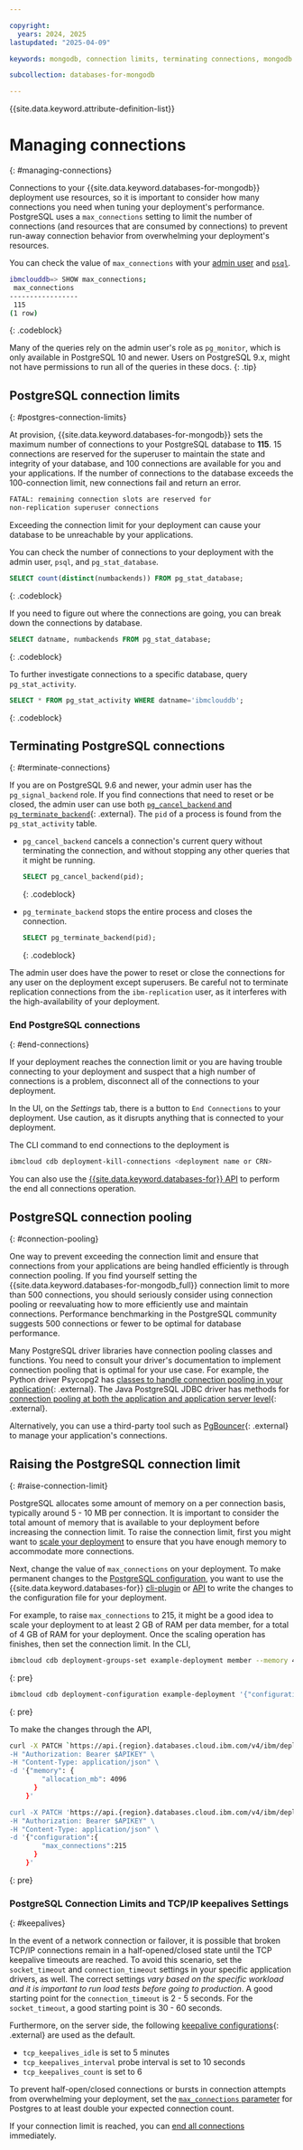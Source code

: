 ```yaml
---

copyright:
  years: 2024, 2025
lastupdated: "2025-04-09"

keywords: mongodb, connection limits, terminating connections, mongodb connection pooling, mongodb managing connections

subcollection: databases-for-mongodb

---
```


{{site.data.keyword.attribute-definition-list}}

# Managing connections
{: #managing-connections}

Connections to your {{site.data.keyword.databases-for-mongodb}} deployment use resources, so it is important to consider how many connections you need when tuning your deployment's performance. PostgreSQL uses a `max_connections` setting to limit the number of connections (and resources that are consumed by connections) to prevent run-away connection behavior from overwhelming your deployment's resources.

You can check the value of `max_connections` with your [admin user](/docs/databases-for-postgresql?topic=databases-for-postgresql-user-management#the-admin-user) and [`psql`](/docs/databases-for-postgresql?topic=databases-for-postgresql-connecting-psql).

```sh
ibmclouddb=> SHOW max_connections;
 max_connections
-----------------
 115
(1 row)
```
{: .codeblock}

Many of the queries rely on the admin user's role as `pg_monitor`, which is only available in PostgreSQL 10 and newer. Users on PostgreSQL 9.x, might not have permissions to run all of the queries in these docs.
{: .tip}

## PostgreSQL connection limits
{: #postgres-connection-limits}

At provision, {{site.data.keyword.databases-for-mongodb}} sets the maximum number of connections to your PostgreSQL database to **115**. 15 connections are reserved for the superuser to maintain the state and integrity of your database, and 100 connections are available for you and your applications. If the number of connections to the database exceeds the 100-connection limit, new connections fail and return an error.

```sh
FATAL: remaining connection slots are reserved for
non-replication superuser connections
```

Exceeding the connection limit for your deployment can cause your database to be unreachable by your applications.

You can check the number of connections to your deployment with the admin user, `psql`, and `pg_stat_database`.

```sql
SELECT count(distinct(numbackends)) FROM pg_stat_database;
```
{: .codeblock}

If you need to figure out where the connections are going, you can break down the connections by database.

```sql
SELECT datname, numbackends FROM pg_stat_database;
```
{: .codeblock}

To further investigate connections to a specific database, query `pg_stat_activity`.

```sql
SELECT * FROM pg_stat_activity WHERE datname='ibmclouddb';
```
{: .codeblock}

## Terminating PostgreSQL connections
{: #terminate-connections}

If you are on PostgreSQL 9.6 and newer, your admin user has the `pg_signal_backend` role. If you find connections that need to reset or be closed, the admin user can use both [`pg_cancel_backend` and `pg_terminate_backend`](https://www.postgresql.org/docs/current/functions-admin.html#FUNCTIONS-ADMIN-SIGNAL-TABLE){: .external}. The `pid` of a process is found from the `pg_stat_activity` table.

- `pg_cancel_backend` cancels a connection's current query without terminating the connection, and without stopping any other queries that it might be running.
  
   ```sql
   SELECT pg_cancel_backend(pid);
   ```
   {: .codeblock}

- `pg_terminate_backend` stops the entire process and closes the connection.

   ```sql
   SELECT pg_terminate_backend(pid);
   ```
   {: .codeblock}

The admin user does have the power to reset or close the connections for any user on the deployment except superusers. Be careful not to terminate replication connections from the `ibm-replication` user, as it interferes with the high-availability of your deployment.

### End PostgreSQL connections
{: #end-connections}

If your deployment reaches the connection limit or you are having trouble connecting to your deployment and suspect that a high number of connections is a problem, disconnect all of the connections to your deployment.

In the UI, on the _Settings_ tab, there is a button to `End Connections` to your deployment. Use caution, as it disrupts anything that is connected to your deployment.

The CLI command to end connections to the deployment is

```sh
ibmcloud cdb deployment-kill-connections <deployment name or CRN>
```

You can also use the [{{site.data.keyword.databases-for}} API](https://cloud.ibm.com/apidocs/cloud-databases-api#kill-connections-to-a-postgresql-deployment) to perform the end all connections operation.

## PostgreSQL connection pooling
{: #connection-pooling}

One way to prevent exceeding the connection limit and ensure that connections from your applications are being handled efficiently is through connection pooling. If you find yourself setting the {{site.data.keyword.databases-for-mongodb_full}} connection limit to more than 500 connections, you should seriously consider using connection pooling or reevaluating how to more efficiently use and maintain connections. Performance benchmarking in the PostgreSQL community suggests 500 connections or fewer to be optimal for database performance.

Many PostgreSQL driver libraries have connection pooling classes and functions. You need to consult your driver's documentation to implement connection pooling that is optimal for your use case. For example, the Python driver Psycopg2 has [classes to handle connection pooling in your application](https://www.psycopg.org/psycopg3/docs/advanced/pool.html){: .external}. The Java PostgreSQL JDBC driver has methods for [connection pooling at both the application and application server level](https://jdbc.postgresql.org/documentation/datasource/){: .external}.

Alternatively, you can use a third-party tool such as [PgBouncer](https://www.pgbouncer.org/){: .external} to manage your application's connections.

## Raising the PostgreSQL connection limit
{: #raise-connection-limit}

PostgreSQL allocates some amount of memory on a per connection basis, typically around 5 - 10 MB per connection. It is important to consider the total amount of memory that is available to your deployment before increasing the connection limit. To raise the connection limit, first you might want to [scale your deployment](/docs/databases-for-postgresql?topic=databases-for-postgresql-resources-scaling) to ensure that you have enough memory to accommodate more connections.

Next, change the value of `max_connections` on your deployment. To make permanent changes to the [PostgreSQL configuration](/docs/databases-for-postgresql?topic=databases-for-postgresql-changing-configuration#changing-configuration), you want to use the {{site.data.keyword.databases-for}} [cli-plugin](/docs/databases-cli-plugin?topic=databases-cli-plugin-cdb-reference#deployment-configuration) or [API](https://{DomainName}/apidocs/cloud-databases-api#change-your-database-configuration) to write the changes to the configuration file for your deployment.

For example, to raise `max_connections` to 215, it might be a good idea to scale your deployment to at least 2 GB of RAM per data member, for a total of 4 GB of RAM for your deployment. Once the scaling operation has finishes, then set the connection limit. In the CLI,

```sh
ibmcloud cdb deployment-groups-set example-deployment member --memory 4096
```
{: pre}

```sh
ibmcloud cdb deployment-configuration example-deployment '{"configuration":{"max_connections":215}}'
```
{: pre}

To make the changes through the API,

```sh
curl -X PATCH `https://api.{region}.databases.cloud.ibm.com/v4/ibm/deployments/{id}/groups/member' \
-H "Authorization: Bearer $APIKEY" \
-H "Content-Type: application/json" \
-d '{"memory": {
        "allocation_mb": 4096
      }
    }'

curl -X PATCH 'https://api.{region}.databases.cloud.ibm.com/v4/ibm/deployments/{id}/configuration' \
-H "Authorization: Bearer $APIKEY" \
-H "Content-Type: application/json" \
-d '{"configuration":{
        "max_connections":215
      }
    }'
```
{: pre}

### PostgreSQL Connection Limits and TCP/IP keepalives Settings
{: #keepalives}

In the event of a network connection or failover, it is possible that broken TCP/IP connections remain in a half-opened/closed state until the TCP keepalive timeouts are reached. To avoid this scenario, set the `socket_timeout` and `connection_timeout` settings in your specific application drivers, as well. The correct settings _vary based on the specific workload and it is important to run load tests before going to production_. A good starting point for the `connection_timeout` is 2 - 5 seconds. For the `socket_timeout`, a good starting point is 30 - 60 seconds.

Furthermore, on the server side, the following [keepalive configurations](https://www.postgresql.org/docs/12/runtime-config-connection.html){: .external} are used as the default.

- `tcp_keepalives_idle` is set to 5 minutes
- `tcp_keepalives_interval` probe interval is set to 10 seconds
- `tcp_keepalives_count` is set to 6

To prevent half-open/closed connections or bursts in connection attempts from overwhelming your deployment, set the [`max_connections` parameter](/docs/databases-for-postgresql?topic=databases-for-postgresql-changing-configuration) for Postgres to at least double your expected connection count.

If your connection limit is reached, you can [end all connections](/docs/databases-for-postgresql?topic=databases-for-postgresql-managing-connections#end-connections) immediately.
